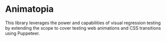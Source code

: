 # Animatopia
This library leverages the power and capabilities of visual regression testing by extending the scope to cover testing web animations and CSS transitions using Puppeteer.
